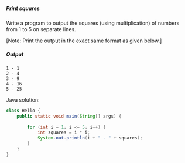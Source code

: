 <h5>Print squares</h5>
<p>Write a program to output the squares (using multiplication) of numbers from 1 to 5 on separate lines.</p>
<P>[Note: Print the output in the exact same format as given below.]</P>
<h5>Output</h5>

```
1 - 1
2 - 4
3 - 9
4 - 16
5 - 25
```
<p>Java solution:</p>

```Java
class Hello {
    public static void main(String[] args) {
        
        for (int i = 1; i <= 5; i++) {
            int squares = i * i;
            System.out.println(i + " - " + squares);
        }
    }
}
```

